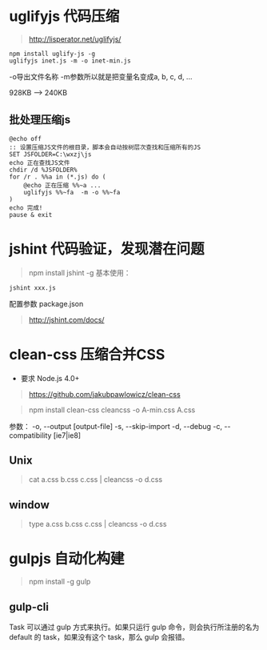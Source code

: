 # uglifyjs 代码压缩
> http://lisperator.net/uglifyjs/

```
npm install uglify-js -g
uglifyjs inet.js -m -o inet-min.js
```
-o导出文件名称
-m参数所以就是把变量名变成a, b, c, d, ...

928KB  --> 240KB

## 批处理压缩js

```
@echo off
:: 设置压缩JS文件的根目录，脚本会自动按树层次查找和压缩所有的JS
SET JSFOLDER=C:\wxzj\js
echo 正在查找JS文件
chdir /d %JSFOLDER%
for /r . %%a in (*.js) do (
    @echo 正在压缩 %%~a ...
    uglifyjs %%~fa  -m -o %%~fa
)
echo 完成!
pause & exit
```

# jshint 代码验证，发现潜在问题
> npm install jshint -g
基本使用：
```
jshint xxx.js
```
配置参数 package.json 
> http://jshint.com/docs/


# clean-css 压缩合并CSS
* 要求 Node.js 4.0+ 

> https://github.com/jakubpawlowicz/clean-css

> npm install clean-css
> cleancss -o A-min.css A.css

参数：
-o, --output [output-file] 
-s, --skip-import
-d, --debug
-c, --compatibility [ie7|ie8]      

## Unix
> cat a.css b.css c.css | cleancss -o d.css

## window
> type a.css b.css c.css | cleancss -o d.css


# gulpjs 自动化构建
> npm install -g gulp

## gulp-cli
Task 可以通过 gulp <task> <othertask> 方式来执行。如果只运行 gulp 命令，则会执行所注册的名为 default 的 task，如果没有这个 task，那么 gulp 会报错。

